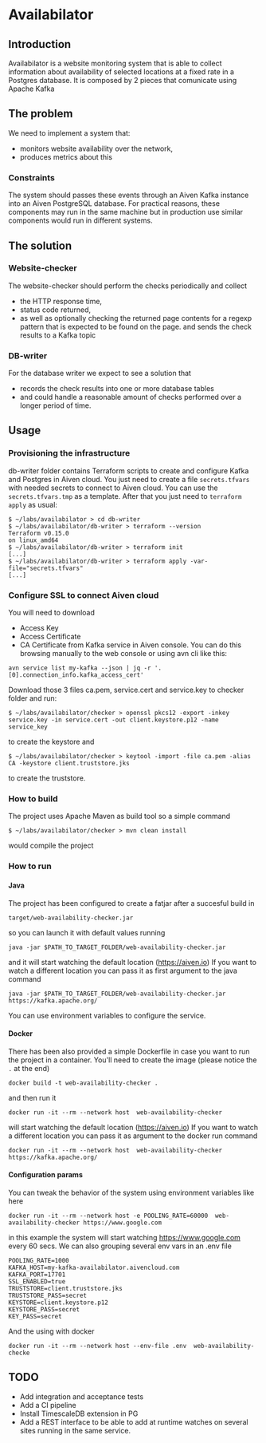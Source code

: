 # Availabilator

## Introduction
Availabilator is a website monitoring system that is able to collect information about availability of selected locations at a fixed rate in a Postgres database. 
It is composed by 2 pieces that comunicate using Apache Kafka

## The problem
We need to implement a system that:
  - monitors website availability over the network, 
  - produces metrics about this

### Constraints
The system should passes these events through an Aiven Kafka instance into an Aiven PostgreSQL database.
For practical reasons, these components may run in the same machine but in production use similar components would run in different systems.

## The solution

### Website-checker
The website-checker should perform the checks periodically and collect 
  - the HTTP response time, 
  - status code returned,
  - as well as optionally checking the returned page contents for a regexp pattern that is expected to be found on the page.
and sends the check results to a Kafka topic

### DB-writer
For the database writer we expect to see a solution that 
- records the check results into one or more database tables 
- and could handle a reasonable amount of checks performed over a longer period of time.


## Usage

### Provisioning the infrastructure
db-writer folder contains Terraform scripts to create and configure Kafka and Postgres in Aiven cloud. 
You just need to create a file `secrets.tfvars` with needed secrets to connect to Aiven cloud. You can use the `secrets.tfvars.tmp` as a template.
After that you just need to `terraform apply` as usual:
```
$ ~/labs/availabilator > cd db-writer
$ ~/labs/availabilator/db-writer > terraform --version
Terraform v0.15.0
on linux_amd64
$ ~/labs/availabilator/db-writer > terraform init
[...]
$ ~/labs/availabilator/db-writer > terraform apply -var-file="secrets.tfvars"
[...]
```

### Configure SSL to connect Aiven cloud
You will need to download 
- Access Key
- Access Certificate
- CA Certificate
from Kafka service in Aiven console. 
You can do this browsing manually to the web console or using avn cli like this:
```
avn service list my-kafka --json | jq -r '.[0].connection_info.kafka_access_cert' 
```
Download those 3 files ca.pem, service.cert and service.key to checker folder and run:

```
$ ~/labs/availabilator/checker > openssl pkcs12 -export -inkey service.key -in service.cert -out client.keystore.p12 -name service_key
```
to create the keystore and 
```
$ ~/labs/availabilator/checker > keytool -import -file ca.pem -alias CA -keystore client.truststore.jks 
```
to create the truststore.


### How to build
The project uses Apache Maven as build tool so a simple command
```
$ ~/labs/availabilator/checker > mvn clean install
```
would compile the project


### How to run

#### Java
The project has been configured to create a fatjar after a succesful build in
```
target/web-availability-checker.jar
```
so you can launch it with default values running
```
java -jar $PATH_TO_TARGET_FOLDER/web-availability-checker.jar
```
and it will start watching the default location (https://aiven.io)
If you want to watch a different location you can pass it as first argument to the java command
```
java -jar $PATH_TO_TARGET_FOLDER/web-availability-checker.jar https://kafka.apache.org/
```
You can use environment variables to configure the service.

#### Docker
There has been also provided a simple Dockerfile in case you want to run the project in a container.
You'll need to create the image (please notice the `.` at the end)
```
docker build -t web-availability-checker .
```
and then run it
```
docker run -it --rm --network host  web-availability-checker
```
will start watching the default location (https://aiven.io)
If you want to watch a different location you can pass it as argument to the docker run command
```
docker run -it --rm --network host  web-availability-checker https://kafka.apache.org/
```

#### Configuration params
You can tweak the behavior of the system using environment variables like here
```
docker run -it --rm --network host -e POOLING_RATE=60000  web-availability-checker https://www.google.com
```
in this example the system will start watching https://www.google.com every 60 secs.
We can also grouping several env vars in an .env file
```
POOLING_RATE=1000
KAFKA_HOST=my-kafka-availabilator.aivencloud.com
KAFKA_PORT=17701
SSL_ENABLED=true
TRUSTSTORE=client.truststore.jks
TRUSTSTORE_PASS=secret
KEYSTORE=client.keystore.p12
KEYSTORE_PASS=secret
KEY_PASS=secret

```
And the using with docker
```
docker run -it --rm --network host --env-file .env  web-availability-checke
```

## TODO
- Add integration and acceptance tests
- Add a CI pipeline
- Install TimescaleDB extension in PG
- Add a REST interface to be able to add at runtime watches on several sites running in the same service.

